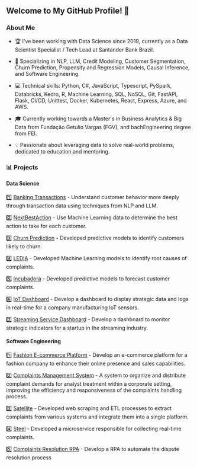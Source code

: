 ## Welcome to My GitHub Profile! 👋

### About Me
- 🏆 I've been working with Data Science since 2019, currently as a Data Scientist Specialist / Tech Lead at Santander Bank Brazil.
  
- 🎯 Specializing in NLP, LLM, Credit Modeling, Customer Segmentation, Churn Prediction, Propensity and Regression Models, Causal Inference, and Software Engineering.
  
- 💻 Technical skills: Python, C#, JavaScript, Typescript, PySpark, Databricks, Kedro, R, Machine Learning, SQL, NoSQL, Git, FastAPI, Flask, CI/CD, Unittest, Docker, Kubernetes, React, Express, Azure, and AWS.
  
- 🎓 Currently working towards a Master's in Business Analytics & Big Data from Fundação Getulio Vargas (FGV), and bachEngineering degree from FEI.
  
- 💡 Passionate about leveraging data to solve real-world problems, dedicated to education and mentoring.

### 📊 Projects

#### Data Science

1️⃣ [Banking Transactions](https://github.com/las-t1k/Transactions/)
    - Understand customer behavior more deeply through transaction data using techniques from NLP and LLM.
  
2️⃣ [NextBestAction](https://github.com/las-t1k/NextBestAction)
    - Use Machine Learning data to determine the best action to take for each customer.
  
3️⃣ [Churn Prediction](https://github.com/las-t1k/ChurnPrediction/)
    - Developed predictive models to identify customers likely to churn.
  
4️⃣ [LEDIA](https://github.com/las-t1k/Ledia/)
    - Developed Machine Learning models to identify root causes of complaints.
  
5️⃣ [Incubadora](https://github.com/las-t1k/Incubadora)
    - Developed predictive models to forecast customer complaints.
  
6️⃣ [IoT Dashboard](https://github.com/las-t1k/IoTDashboard)
    - Develop a dashboard to display strategic data and logs in real-time for a company manufacturing IoT sensors.
  
7️⃣ [Streaming Service Dashboard](https://github.com/las-t1k/StreamingServiceDashboard/)
    - Develop a dashboard to monitor strategic indicators for a startup in the streaming industry.

#### Software Engineering

1️⃣ [Fashion E-commerce Platform](https://github.com/las-t1k/Ecommerce/)
    - Develop an e-commerce platform for a fashion company to enhance their online presence and sales capabilities.

2️⃣ [Complaints Management System](https://github.com/las-t1k/ComplaintsManagementSystem)
    - A system to organize and distribute complaint demands for analyst treatment within a corporate setting, improving the efficiency and responsiveness of the complaints handling process.
  
3️⃣ [Satellite](https://github.com/las-t1k/satelite/)
    - Developed web scraping and ETL processes to extract complaints from various systems and integrate them into a single platform.
  
4️⃣ [Steel](https://github.com/las-t1k/steel/)
    - Developed a microservice responsible for collecting real-time complaints.

5️⃣ [Complaints Resolution RPA](https://github.com/las-t1k/steel/)
    - Develop a RPA to automate the dispute resolution process
